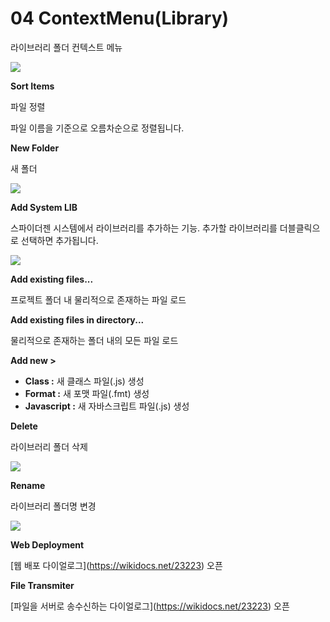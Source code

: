 # 04 ContextMenu(Library)

라이브러리 폴더 컨텍스트 메뉴

![](https://wikidocs.net/images/page/23226/%EC%8A%A4%ED%81%AC%EB%A6%B0%EC%83%B7_2025-02-03_112155.png)

**Sort Items**

파일 정렬

파일 이름을 기준으로 오름차순으로 정렬됩니다.

**New Folder**

새 폴더

![](https://wikidocs.net/images/page/23226/dialog-libfolder.png)

**Add System LIB**

스파이더젠 시스템에서 라이브러리를 추가하는 기능. 추가할 라이브러리를 더블클릭으로 선택하면 추가됩니다.

![](https://wikidocs.net/images/page/23226/%EC%8A%A4%ED%81%AC%EB%A6%B0%EC%83%B7_2025-02-03_112836_gM1yiq8.png)

**Add existing files...**

프로젝트 폴더 내 물리적으로 존재하는 파일 로드

**Add existing files in directory...**

물리적으로 존재하는 폴더 내의 모든 파일 로드

**Add new >**

* **Class :** 새 클래스 파일(.js) 생성
* **Format :** 새 포맷 파일(.fmt) 생성
* **Javascript :** 새 자바스크립트 파일(.js) 생성

**Delete**

라이브러리 폴더 삭제

![](https://wikidocs.net/images/page/23226/pop-lib-del.png)

**Rename**

라이브러리 폴더명 변경

![](https://wikidocs.net/images/page/23226/dialog-lib-rename.png)

**Web Deployment**

\[웹 배포 다이얼로그]\(https://wikidocs.net/23223) 오픈

**File Transmiter**

\[파일을 서버로 송수신하는 다이얼로그]\(https://wikidocs.net/23223) 오픈
